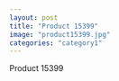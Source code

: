 ```yaml
---
layout: post
title: "Product 15399"
image: "product15399.jpg"
categories: "category1"
---
```

Product 15399
